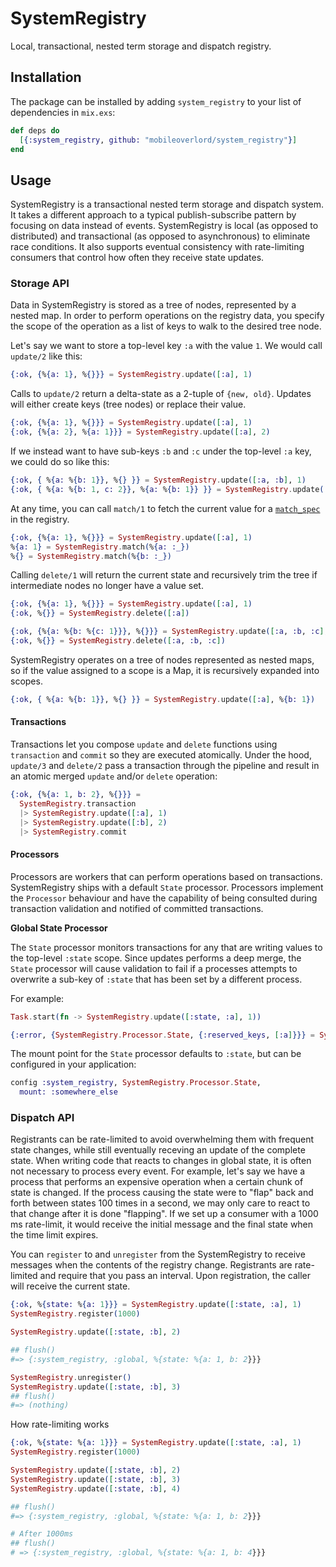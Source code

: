 # SystemRegistry

Local, transactional, nested term storage and dispatch registry.

## Installation

The package can be installed by adding `system_registry` to your list of dependencies in `mix.exs`:

```elixir
def deps do
  [{:system_registry, github: "mobileoverlord/system_registry"}]
end
```

## Usage

SystemRegistry is a transactional nested term storage and dispatch system. It takes a different approach to a typical publish-subscribe pattern by focusing on data instead of events. SystemRegistry is local (as opposed to distributed) and transactional (as opposed to asynchronous) to eliminate race conditions. It also supports eventual consistency with rate-limiting consumers that control how often they receive state updates.

### Storage API

Data in SystemRegistry is stored as a tree of nodes, represented by a nested map. In order to perform operations on the registry data, you specify the scope of the operation as a list of keys to walk to the desired tree node.

Let's say we want to store a top-level key `:a` with the value `1`. We would call `update/2` like this:

```elixir
{:ok, {%{a: 1}, %{}}} = SystemRegistry.update([:a], 1)
```

Calls to `update/2` return a delta-state as a 2-tuple of `{new, old}`. Updates will either create keys (tree nodes) or replace their value.

```elixir
{:ok, {%{a: 1}, %{}}} = SystemRegistry.update([:a], 1)
{:ok, {%{a: 2}, %{a: 1}}} = SystemRegistry.update([:a], 2)
```

If we instead want to have sub-keys `:b` and `:c` under the top-level `:a` key, we could do so like this:

```elixir
{:ok, { %{a: %{b: 1}}, %{} }} = SystemRegistry.update([:a, :b], 1)
{:ok, { %{a: %{b: 1, c: 2}}, %{a: %{b: 1}} }} = SystemRegistry.update([:a, :c], 2)
```

At any time, you can call `match/1` to fetch the current value for a [`match_spec`](https://hexdocs.pm/elixir/Registry.html#match/3) in the registry.

```elixir
{:ok, {%{a: 1}, %{}}} = SystemRegistry.update([:a], 1)
%{a: 1} = SystemRegistry.match(%{a: :_})
%{} = SystemRegistry.match(%{b: :_})
```

Calling `delete/1` will return the current state and recursively trim the tree if intermediate nodes no longer have a value set.

```elixir
{:ok, {%{a: 1}, %{}}} = SystemRegistry.update([:a], 1)
{:ok, %{}} = SystemRegistry.delete([:a])

{:ok, {%{a: %{b: %{c: 1}}}, %{}}} = SystemRegistry.update([:a, :b, :c], 1)
{:ok, %{}} = SystemRegistry.delete([:a, :b, :c])
```

SystemRegistry operates on a tree of nodes represented as nested maps, so if the value assigned to a scope is a Map, it is recursively expanded into scopes.

```elixir
{:ok, { %{a: %{b: 1}}, %{} }} = SystemRegistry.update([:a], %{b: 1})
```

#### Transactions

Transactions let you compose `update` and `delete` functions using `transaction` and `commit` so they are executed atomically. Under the hood, `update/3` and `delete/2` pass a transaction through the pipeline and result in an atomic merged `update` and/or `delete` operation:

```elixir
{:ok, {%{a: 1, b: 2}, %{}}} =
  SystemRegistry.transaction
  |> SystemRegistry.update([:a], 1)
  |> SystemRegistry.update([:b], 2)
  |> SystemRegistry.commit
```

#### Processors

Processors are workers that can perform operations based on transactions. SystemRegistry ships with a default `State` processor. Processors implement the `Processor` behaviour and have the capability of being consulted during transaction validation and notified of committed transactions.

**Global State Processor**

The `State` processor monitors transactions for any that are writing values to the top-level `:state` scope.
Since updates performs a deep merge, the `State` processor will cause validation to fail if a processes attempts to overwrite a sub-key of `:state` that has been set by a different process.

For example:
```elixir
Task.start(fn -> SystemRegistry.update([:state, :a], 1))

{:error, {SystemRegistry.Processor.State, {:reserved_keys, [:a]}}} = SystemRegistry.update([:state, :a], 2)
```

The mount point for the `State` processor defaults to `:state`, but can be configured in your application:

```elixir
config :system_registry, SystemRegistry.Processor.State,
  mount: :somewhere_else
```

### Dispatch API

Registrants can be rate-limited to avoid overwhelming them with frequent state changes, while still eventually receving an update of the complete state.
When writing code that reacts to changes in global state, it is often not necessary to process every event.
For example, let's say we have a process that performs an expensive operation when a certain chunk of state is changed.
If the process causing the state were to "flap" back and forth between states 100 times in a second, we may only care to react to that change after it is done "flapping".
If we set up a consumer with a 1000 ms rate-limit, it would receive the initial message and the final state when the time limit expires.

You can `register` to and `unregister` from the SystemRegistry to receive messages when the contents of the registry change.
Registrants are rate-limited and require that you pass an interval.
Upon registration, the caller will receive the current state.

```elixir
{:ok, %{state: %{a: 1}}} = SystemRegistry.update([:state, :a], 1)
SystemRegistry.register(1000)

SystemRegistry.update([:state, :b], 2)

## flush()
#=> {:system_registry, :global, %{state: %{a: 1, b: 2}}}

SystemRegistry.unregister()
SystemRegistry.update([:state, :b], 3)
## flush()
#=> (nothing)
```

How rate-limiting works

```elixir
{:ok, %{state: %{a: 1}}} = SystemRegistry.update([:state, :a], 1)
SystemRegistry.register(1000)

SystemRegistry.update([:state, :b], 2)
SystemRegistry.update([:state, :b], 3)
SystemRegistry.update([:state, :b], 4)

## flush()
#=> {:system_registry, :global, %{state: %{a: 1, b: 2}}}

# After 1000ms
## flush()
# => {:system_registry, :global, %{state: %{a: 1, b: 4}}}
```
